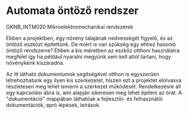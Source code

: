 # Automata öntöző rendszer
GKNB_INTM020 Mikroelektromechanikai rendszerek

Ebben a projektben, egy növény talajának nedvességét figyelő, és az öntöző eszközt építettünk. De miért is van szükség egy ehhez hasonló öntöző rendszerre? Ebben a kis méretben az eszköz otthoni használatra megfelel így ha például nyaralni megyünk sem kell attól tartani, hogy növénykénk kiszáradna.

Az itt látható dokumentumok segítségével otthon is egyszerűen létrehozhatunk egy ilyen kis szerkezetet, hiszen ezt a projektet elolvasva részletesen meg lehet ismerni a szerkezet működését. Rendelkezésre áll egy kapcsolási ábra is, ami alapján sikeresen meg lehet építeni az órát. A "dokumentáció" mappában láthatóak a fejlesztői- és felhasználói dokumentációk, apró lépések, leírások.
